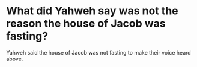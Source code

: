 # What did Yahweh say was not the reason the house of Jacob was fasting?

Yahweh said the house of Jacob was not fasting to make their voice heard above.
